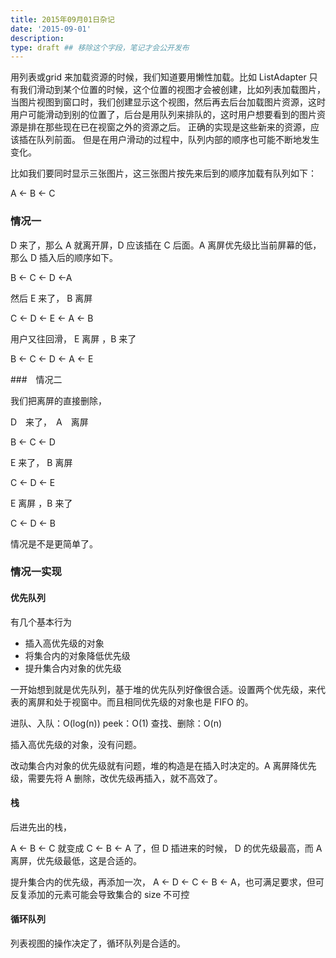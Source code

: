 ```yaml
---
title: 2015年09月01日杂记
date: '2015-09-01'
description:
type: draft ## 移除这个字段，笔记才会公开发布
---
```


用列表或grid 来加载资源的时候，我们知道要用懒性加载。比如 ListAdapter 只有我们滑动到某个位置的时候，这个位置的视图才会被创建，比如列表加载图片，当图片视图到窗口时，我们创建显示这个视图，然后再去后台加载图片资源，这时用户可能滑动到别的位置了，后台是用队列来排队的，这时用户想要看到的图片资源是排在那些现在已在视窗之外的资源之后。
正确的实现是这些新来的资源，应该插在队列前面。
但是在用户滑动的过程中，队列内部的顺序也可能不断地发生变化。

比如我们要同时显示三张图片，这三张图片按先来后到的顺序加载有队列如下：

A <- B <- C

### 情况一

D 来了，那么 A 就离开屏，D 应该插在 C 后面。A 离屏优先级比当前屏幕的低，那么 D 插入后的顺序如下。

B <- C <- D <-A

然后 E 来了， B 离屏

C <- D <- E <- A <- B

用户又往回滑， E 离屏 ，B 来了

B <- C <- D <- A <- E

###　情况二

我们把离屏的直接删除，

D　来了，　A　离屏

B <- C <- D

E 来了， B 离屏

C <- D <- E

E 离屏 ，B 来了

C <- D <- B

情况是不是更简单了。



### 情况一实现

#### 优先队列


有几个基本行为

- 插入高优先级的对象
- 将集合内的对象降低优先级
- 提升集合内对象的优先级


一开始想到就是优先队列，基于堆的优先队列好像很合适。设置两个优先级，来代表的离屏和处于视窗中。而且相同优先级的对象也是 FIFO 的。

进队、入队：O(log(n))
peek：O(1)
查找、删除：O(n)

插入高优先级的对象，没有问题。

改动集合内对象的优先级就有问题，堆的构造是在插入时决定的。A 离屏降优先级，需要先将 A 删除，改优先级再插入，就不高效了。


#### 栈

后进先出的栈，

A <- B <- C 就变成 C <- B <- A 了，但 D 插进来的时候， D 的优先级最高，而 A 离屏，优先级最低，这是合适的。

提升集合内的优先级，再添加一次， A <- D <- C <- B <- A，也可满足要求，但可反复添加的元素可能会导致集合的 size 不可控

#### 循环队列

列表视图的操作决定了，循环队列是合适的。
